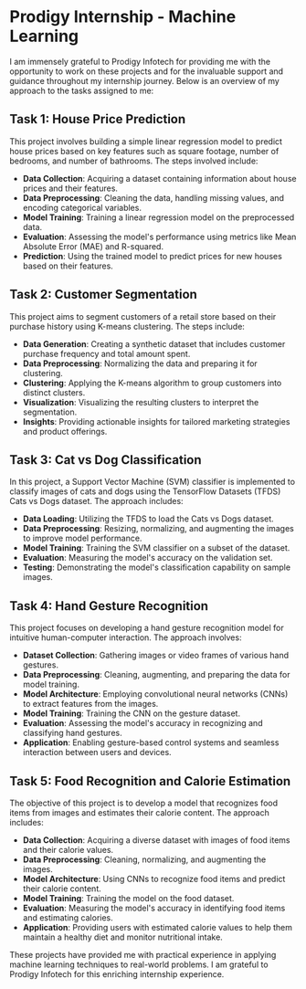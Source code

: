 # Prodigy Internship - Machine Learning

I am immensely grateful to Prodigy Infotech for providing me with the opportunity to work on these projects and for the invaluable support and guidance throughout my internship journey. Below is an overview of my approach to the tasks assigned to me:

## Task 1: House Price Prediction

This project involves building a simple linear regression model to predict house prices based on key features such as square footage, number of bedrooms, and number of bathrooms. The steps involved include:

- **Data Collection**: Acquiring a dataset containing information about house prices and their features.
- **Data Preprocessing**: Cleaning the data, handling missing values, and encoding categorical variables.
- **Model Training**: Training a linear regression model on the preprocessed data.
- **Evaluation**: Assessing the model's performance using metrics like Mean Absolute Error (MAE) and R-squared.
- **Prediction**: Using the trained model to predict prices for new houses based on their features.

## Task 2: Customer Segmentation

This project aims to segment customers of a retail store based on their purchase history using K-means clustering. The steps include:

- **Data Generation**: Creating a synthetic dataset that includes customer purchase frequency and total amount spent.
- **Data Preprocessing**: Normalizing the data and preparing it for clustering.
- **Clustering**: Applying the K-means algorithm to group customers into distinct clusters.
- **Visualization**: Visualizing the resulting clusters to interpret the segmentation.
- **Insights**: Providing actionable insights for tailored marketing strategies and product offerings.

## Task 3: Cat vs Dog Classification

In this project, a Support Vector Machine (SVM) classifier is implemented to classify images of cats and dogs using the TensorFlow Datasets (TFDS) Cats vs Dogs dataset. The approach includes:

- **Data Loading**: Utilizing the TFDS to load the Cats vs Dogs dataset.
- **Data Preprocessing**: Resizing, normalizing, and augmenting the images to improve model performance.
- **Model Training**: Training the SVM classifier on a subset of the dataset.
- **Evaluation**: Measuring the model's accuracy on the validation set.
- **Testing**: Demonstrating the model's classification capability on sample images.

## Task 4: Hand Gesture Recognition

This project focuses on developing a hand gesture recognition model for intuitive human-computer interaction. The approach involves:

- **Dataset Collection**: Gathering images or video frames of various hand gestures.
- **Data Preprocessing**: Cleaning, augmenting, and preparing the data for model training.
- **Model Architecture**: Employing convolutional neural networks (CNNs) to extract features from the images.
- **Model Training**: Training the CNN on the gesture dataset.
- **Evaluation**: Assessing the model's accuracy in recognizing and classifying hand gestures.
- **Application**: Enabling gesture-based control systems and seamless interaction between users and devices.

## Task 5: Food Recognition and Calorie Estimation

The objective of this project is to develop a model that recognizes food items from images and estimates their calorie content. The approach includes:

- **Data Collection**: Acquiring a diverse dataset with images of food items and their calorie values.
- **Data Preprocessing**: Cleaning, normalizing, and augmenting the images.
- **Model Architecture**: Using CNNs to recognize food items and predict their calorie content.
- **Model Training**: Training the model on the food dataset.
- **Evaluation**: Measuring the model's accuracy in identifying food items and estimating calories.
- **Application**: Providing users with estimated calorie values to help them maintain a healthy diet and monitor nutritional intake.

These projects have provided me with practical experience in applying machine learning techniques to real-world problems. I am grateful to Prodigy Infotech for this enriching internship experience.
